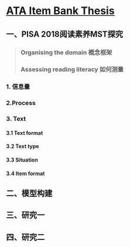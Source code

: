 # <a title="ATA Item Bank Thesis" href="[liuliuliufree/ATA_Item_Bank_Thesis (github.com)](https://github.com/liuliuliufree/ATA_Item_Bank_Thesis)" > ATA Item Bank Thesis</a>

## 一、PISA 2018阅读素养MST探究

> ### **Organising the domain 概念框架**
>
> 
>
> ### **Assessing reading literacy 如何测量**

### 1. 信息量

###  2.Process

### 3. Text

#### 3.1 Text format

#### 3.2 Text type

#### 3.3 Situation

#### 3.4 Item format



## 二、模型构建



## 三、研究一



## 四、研究二
